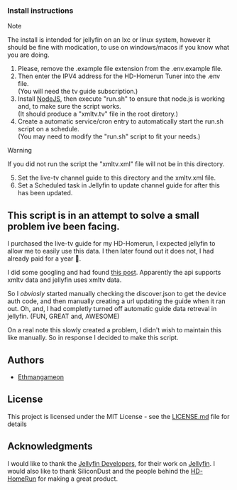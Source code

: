 ### Install instructions
> [!NOTE]
> The install is intended for jellyfin on an lxc or linux system, however it should be fine with modication, to use on windows/macos if you know what you are doing.

1. Please, remove the .example file extension from the .env.example file.
2. Then enter the IPV4 address for the HD-Homerun Tuner into the .env file.<br/>(You will need the tv guide subscription.)
3. Install [NodeJS](https://nodejs.org/en), then execute "run.sh" to ensure that node.js is working and, to make sure the script works.<br/>(It should produce a "xmltv.tv" file in the root diretory.)
5. Create a automatic service/cron entry to automatically start the run.sh script on a schedule.<br/>(You may need to modify the "run.sh" script to fit your needs.)
> [!WARNING]
> If you did not run the script the "xmltv.xml" file will not be in this directory.
5. Set the live-tv channel guide to this directory and the xmltv.xml file.
6. Set a Scheduled task in Jellyfin to update channel guide for after this has been updated.

## This script is in an attempt to solve a small problem ive been facing.
I purchased the live-tv guide for my HD-Homerun, I expected jellyfin to allow me to easily use this data. I then later found out it does not, I had already paid for a year 😤.

I did some googling and had found [this post](https://forum.silicondust.com/forum/viewtopic.php?t=72813). Apparently the api supports xmltv data and jellyfin uses xmltv data.

So I *obviosly* started manually checking the discover.json to get the device auth code, and then manually creating a url updating the guide when it ran out. Oh, and, I had completly turned off automatic guide data retreval in jellyfin. (FUN, GREAT and, AWESOME)

On a real note this slowly created a problem, I didn't wish to maintain this like manually. So in response I decided to make this script.

## Authors

- [Ethmangameon](https://github.com/Ethmangameon)

## License

This project is licensed under the MIT License - see the [LICENSE.md](https://github.com/Ethmangameon/jellyfin-hdhomerun-xmltv?tab=MIT-1-ov-file) file for details

## Acknowledgments

I would like to thank the [Jellyfin Developers](https://github.com/jellyfin/jellyfin/graphs/contributors), for their work on [Jellyfin](https://jellyfin.org/).
I would also like to thank SiliconDust and the people behind the [HD-HomeRun](https://www.silicondust.com/hdhomerun/) for making a great product.